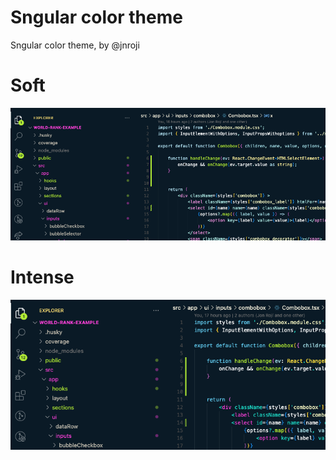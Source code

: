 # Sngular color theme

Sngular color theme, by @jnroji

# Soft
![Soft](images/image1.png)


# Intense
![Intense](images/image2.png)
